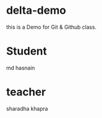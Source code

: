 # delta-demo
this is a Demo for Git &amp; Github class.
# Student
md hasnain
# teacher
sharadha khapra
